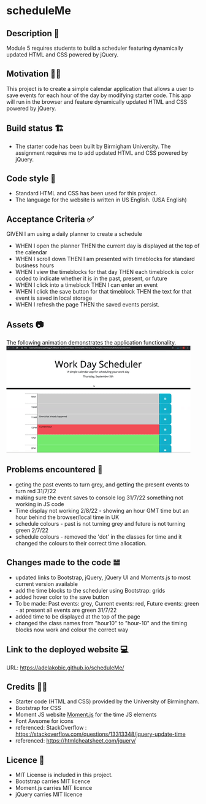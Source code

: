 # scheduleMe

## Description 📜
Module 5 requires students to build a scheduler featuring dynamically updated HTML and CSS powered by jQuery.

## Motivation 💪🏻
This project is to create a simple calendar application that allows a user to save events for each hour of the day by modifying starter code. This app will run in the browser and feature dynamically updated HTML and CSS powered by jQuery.

## Build status 🏗
* The starter code has been built by Birmigham University. The assignment requires me to add updated HTML and CSS powered by jQuery. 

## Code style 🔐
* Standard HTML and CSS has been used for this project. 
* The language for the website is written in US English. (USA English)

## Acceptance Criteria ✅
GIVEN I am using a daily planner to create a schedule
* WHEN I open the planner
    THEN the current day is displayed at the top of the calendar
* WHEN I scroll down
    THEN I am presented with timeblocks for standard business hours
* WHEN I view the timeblocks for that day
    THEN each timeblock is color coded to indicate whether it is in the past, present, or future
* WHEN I click into a timeblock
    THEN I can enter an event
* WHEN I click the save button for that timeblock
    THEN the text for that event is saved in local storage
* WHEN I refresh the page
    THEN the saved events persist.

## Assets 📷
The following animation demonstrates the application functionality. 
![User clicks on the slots of the color-coded calendar and edits the events](./Assets/images/05-third-party-apis-homework-demo.gif)

## Problems encountered 🤯
* geting the past events to turn grey, and getting the present events to turn red 31/7/22 
* making sure the event saves to console log 31/7/22 something not working in JS code
* Time display not working 2/8/22 - showing an hour GMT time but an hour behind the browser/local time in UK
* schedule colours - past is not turning grey and future is not turning green 2/7/22
* schedule colours - removed the 'dot' in the classes for time and it changed the colours to their correct time allocation.

## Changes made to the code 𝌡
* updated links to Bootstrap, jQuery, jQuery UI and Moments.js to most current version available
* add the time blocks to the scheduler using Bootstrap: grids 
* added hover color to the save button
* To be made: Past events: grey, Current events: red, Future events: green - at present all events are green 31/7/22 
* added time to be displayed at the top of the page
* changed the class names from "hour10" to "hour-10" and the timing blocks now work and colour the correct way 

## Link to the deployed website 💻
URL: https://adelakobic.github.io/scheduleMe/

## Credits 💃🏻
* Starter code (HTML and CSS) provided by the University of Birmingham.
* Bootstrap for CSS
* Moment JS website [Moment.js](https://momentjs.com/) for the time JS elements
* Font Awsome for icons
* referenced: StackOverflow : https://stackoverflow.com/questions/13313348/jquery-update-time 
* referenced: https://htmlcheatsheet.com/jquery/ 

## Licence 🪪
* MIT License is included in this project. 
* Bootstrap carries MIT licence
* Moment.js carries MIT licence
* jQuery carries MIT licence